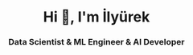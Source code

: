 <h1 align="center">Hi 👋, I'm İlyürek</h1>
<h3 align="center">Data Scientist & ML Engineer & AI Developer</h3>




